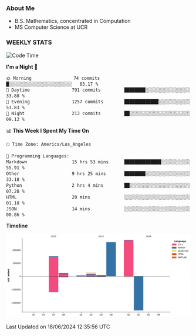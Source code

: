 ### About Me

- B.S. Mathematics, concentrated in Computation
- MS Computer Science at UCR


### WEEKLY STATS
<!--START_SECTION:waka-->
![Code Time](http://img.shields.io/badge/Code%20Time-182%20hrs%2036%20mins-blue)

**I'm a Night 🦉** 

```text
🌞 Morning                74 commits          █░░░░░░░░░░░░░░░░░░░░░░░░   03.17 % 
🌆 Daytime                791 commits         ████████░░░░░░░░░░░░░░░░░   33.88 % 
🌃 Evening                1257 commits        █████████████░░░░░░░░░░░░   53.83 % 
🌙 Night                  213 commits         ██░░░░░░░░░░░░░░░░░░░░░░░   09.12 % 
```


📊 **This Week I Spent My Time On** 

```text
🕑︎ Time Zone: America/Los_Angeles

💬 Programming Languages: 
Markdown                 15 hrs 53 mins      ██████████████░░░░░░░░░░░   55.91 % 
Other                    9 hrs 25 mins       ████████░░░░░░░░░░░░░░░░░   33.18 % 
Python                   2 hrs 4 mins        ██░░░░░░░░░░░░░░░░░░░░░░░   07.28 % 
HTML                     20 mins             ░░░░░░░░░░░░░░░░░░░░░░░░░   01.18 % 
JSON                     14 mins             ░░░░░░░░░░░░░░░░░░░░░░░░░   00.86 % 
```

**Timeline**

![Lines of Code chart](https://raw.githubusercontent.com/nickocruzm/nickocruzm/main/assets/bar_graph.png)


 Last Updated on 18/06/2024 12:35:56 UTC
<!--END_SECTION:waka-->

